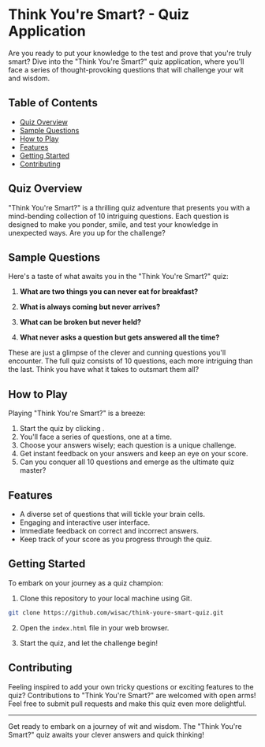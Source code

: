 
# Think You're Smart? - Quiz Application

Are you ready to put your knowledge to the test and prove that you're truly smart? Dive into the "Think You're Smart?" quiz application, where you'll face a series of thought-provoking questions that will challenge your wit and wisdom.

## Table of Contents

- [Quiz Overview](#quiz-overview)
- [Sample Questions](#sample-questions)
- [How to Play](#how-to-play)
- [Features](#features)
- [Getting Started](#getting-started)
- [Contributing](#contributing)

## Quiz Overview

"Think You're Smart?" is a thrilling quiz adventure that presents you with a mind-bending collection of 10 intriguing questions. Each question is designed to make you ponder, smile, and test your knowledge in unexpected ways. Are you up for the challenge?

## Sample Questions

Here's a taste of what awaits you in the "Think You're Smart?" quiz:

1. **What are two things you can never eat for breakfast?**
   
2. **What is always coming but never arrives?**

3. **What can be broken but never held?**

4. **What never asks a question but gets answered all the time?**

These are just a glimpse of the clever and cunning questions you'll encounter. The full quiz consists of 10 questions, each more intriguing than the last. Think you have what it takes to outsmart them all?

## How to Play

Playing "Think You're Smart?" is a breeze:

1. Start the quiz by clicking .
2. You'll face a series of questions, one at a time.
3. Choose your answers wisely; each question is a unique challenge.
4. Get instant feedback on your answers and keep an eye on your score.
5. Can you conquer all 10 questions and emerge as the ultimate quiz master?

## Features

- A diverse set of questions that will tickle your brain cells.
- Engaging and interactive user interface.
- Immediate feedback on correct and incorrect answers.
- Keep track of your score as you progress through the quiz.

## Getting Started

To embark on your journey as a quiz champion:

1. Clone this repository to your local machine using Git.

```bash
git clone https://github.com/wisac/think-youre-smart-quiz.git
```

2. Open the `index.html` file in your web browser.

3. Start the quiz, and let the challenge begin!

## Contributing

Feeling inspired to add your own tricky questions or exciting features to the quiz? Contributions to "Think You're Smart?" are welcomed with open arms! Feel free to submit pull requests and make this quiz even more delightful.

---

Get ready to embark on a journey of wit and wisdom. The "Think You're Smart?" quiz awaits your clever answers and quick thinking!
